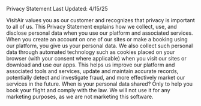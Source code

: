 Privacy Statement
Last Updated: 4/15/25

VisitAir values you as our customer and recognizes that privacy is important to all of us. This Privacy Statement explains how we collect, use, and disclose personal data when you use our platform and associated services.
When you create an account on one of our sites or make a booking using our platform, you give us your personal data. We also collect such personal data through automated technology such as cookies placed on your browser (with your consent where applicable) when you visit our sites or download and use our apps. This helps us improve our platform and associated tools and services, update and maintain accurate records, potentially detect and investigate fraud, and more effectively market our services in the future.
When is your personal data shared? Only to help you book your flight and comply with the law. We will not use it for any marketing purposes, as we are not marketing this software.
